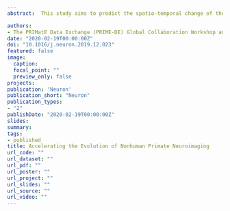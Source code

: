 ```yaml
---
abstract:  This study aims to predict the spatio-temporal change of the urban sprawl in Jeju isalnd. This study consists of three stages. First, we construct 2009 and 2019 social-environment data for 2009 and 2019, which are the basis for the sprawl prediction. Second, the Neighborhood test model (ARD) is used to select a suitable Neighborhood. Using the selected Neighborhood and 2009 predictor variables, we predict 2019 and 2029 landcover map. Third, after measuring and classifying the sprawl between 2009 to 2019 and 2019 to 2029, the spatiotemporal changes are analyzed. The result show that, Leapfrog and Edge-expansion appeared noticeably due to large-scale development between 2009 and 2019, and in contrast to this, there are more Infilling in 2029. This study is meaningful in that it can be used as a new basic data for preventing ineffective development and efficient management of the land by predicting spatio-temporal changes of urban sprawl and analyze by type using the Cellular Automata (CA) based SIMLANDER model for the first time in Korea.

authors:
- The PRIMatE Data Exchange (PRIME-DE) Global Collaboration Workshop and Consortium
date: "2020-02-19T00:00:00Z"
doi: "10.1016/j.neuron.2019.12.023"
featured: false
image:
  caption:
  focal_point: ""
  preview_only: false
projects:
publication: 'Neuron'
publication_short: "Neuron"
publication_types:
- "2"
publishDate: "2020-02-19T00:00:00Z"
slides:
summary:
tags:
- published
title: Accelerating the Evolution of Nonhuman Primate Neuroimaging
url_code: ""
url_dataset: ""
url_pdf: ""
url_poster: ""
url_project: ""
url_slides: ""
url_source: ""
url_video: ""
---
```


